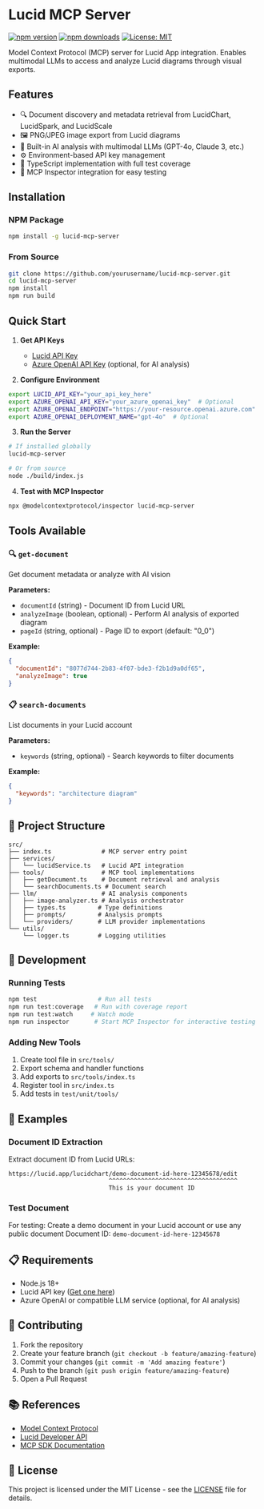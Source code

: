 # Lucid MCP Server

[![npm version](https://img.shields.io/npm/v/lucid-mcp-server.svg)](https://www.npmjs.com/package/lucid-mcp-server)
[![npm downloads](https://img.shields.io/npm/dm/lucid-mcp-server.svg)](https://www.npmjs.com/package/lucid-mcp-server)
[![License: MIT](https://img.shields.io/badge/License-MIT-yellow.svg)](https://opensource.org/licenses/MIT)

Model Context Protocol (MCP) server for Lucid App integration. Enables multimodal LLMs to access and analyze Lucid diagrams through visual exports.

## Features

- 🔍 Document discovery and metadata retrieval from LucidChart, LucidSpark, and LucidScale
- 🖼️ PNG/JPEG image export from Lucid diagrams
- 🤖 Built-in AI analysis with multimodal LLMs (GPT-4o, Claude 3, etc.)
- ⚙️ Environment-based API key management
- 📝 TypeScript implementation with full test coverage
- 🔧 MCP Inspector integration for easy testing

## Installation

### NPM Package

```bash
npm install -g lucid-mcp-server
```

### From Source

```bash
git clone https://github.com/yourusername/lucid-mcp-server.git
cd lucid-mcp-server
npm install
npm run build
```

## Quick Start

1. **Get API Keys**
   - [Lucid API Key](https://developer.lucid.co/docs/api-keys)
   - [Azure OpenAI API Key](https://portal.azure.com/) (optional, for AI analysis)

2. **Configure Environment**

```bash
export LUCID_API_KEY="your_api_key_here"
export AZURE_OPENAI_API_KEY="your_azure_openai_key"  # Optional
export AZURE_OPENAI_ENDPOINT="https://your-resource.openai.azure.com"  # Optional
export AZURE_OPENAI_DEPLOYMENT_NAME="gpt-4o"  # Optional
```

3. **Run the Server**

```bash
# If installed globally
lucid-mcp-server

# Or from source
node ./build/index.js
```

4. **Test with MCP Inspector**

```bash
npx @modelcontextprotocol/inspector lucid-mcp-server
```

## Tools Available

### 🔍 `get-document`
Get document metadata or analyze with AI vision

**Parameters:**
- `documentId` (string) - Document ID from Lucid URL
- `analyzeImage` (boolean, optional) - Perform AI analysis of exported diagram  
- `pageId` (string, optional) - Page ID to export (default: "0_0")

**Example:**
```json
{
  "documentId": "8077d744-2b83-4f07-bde3-f2b1d9a0df65",
  "analyzeImage": true
}
```

### 📋 `search-documents`  
List documents in your Lucid account

**Parameters:**
- `keywords` (string, optional) - Search keywords to filter documents

**Example:**
```json
{
  "keywords": "architecture diagram"
}
```

## 📁 Project Structure

```
src/
├── index.ts              # MCP server entry point
├── services/
│   └── lucidService.ts   # Lucid API integration
├── tools/                # MCP tool implementations
│   ├── getDocument.ts    # Document retrieval and analysis
│   └── searchDocuments.ts # Document search
├── llm/                  # AI analysis components
│   ├── image-analyzer.ts # Analysis orchestrator
│   ├── types.ts         # Type definitions
│   ├── prompts/         # Analysis prompts
│   └── providers/       # LLM provider implementations
└── utils/
    └── logger.ts        # Logging utilities
```

## 🔧 Development

### Running Tests

```bash
npm test                 # Run all tests
npm run test:coverage   # Run with coverage report
npm run test:watch     # Watch mode
npm run inspector       # Start MCP Inspector for interactive testing
```

### Adding New Tools

1. Create tool file in `src/tools/`
2. Export schema and handler functions  
3. Add exports to `src/tools/index.ts`
4. Register tool in `src/index.ts`
5. Add tests in `test/unit/tools/`

## 📖 Examples

### Document ID Extraction
Extract document ID from Lucid URLs:
```
https://lucid.app/lucidchart/demo-document-id-here-12345678/edit
                            ^^^^^^^^^^^^^^^^^^^^^^^^^^^^^^^^^^^^
                            This is your document ID
```

### Test Document
For testing: Create a demo document in your Lucid account or use any public document
Document ID: `demo-document-id-here-12345678`

## 📋 Requirements

- Node.js 18+ 
- Lucid API key ([Get one here](https://developer.lucid.co/docs/api-keys))
- Azure OpenAI or compatible LLM service (optional, for AI analysis)

## 🤝 Contributing

1. Fork the repository
2. Create your feature branch (`git checkout -b feature/amazing-feature`)
3. Commit your changes (`git commit -m 'Add amazing feature'`)
4. Push to the branch (`git push origin feature/amazing-feature`)
5. Open a Pull Request

## 📚 References

- [Model Context Protocol](https://modelcontextprotocol.io/)
- [Lucid Developer API](https://developer.lucid.co/)
- [MCP SDK Documentation](https://github.com/modelcontextprotocol/sdk)

## 📄 License

This project is licensed under the MIT License - see the [LICENSE](LICENSE) file for details.
